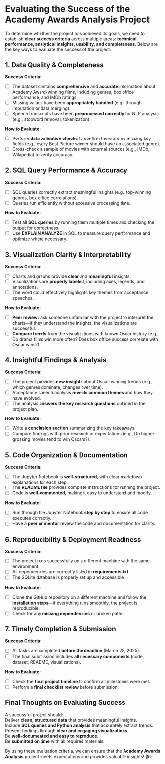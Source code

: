 # Evaluating the Success of the Academy Awards Analysis Project

To determine whether the project has achieved its goals, we need to establish **clear success criteria** across multiple areas: **technical performance, analytical insights, usability, and completeness**. Below are the key ways to evaluate the success of the project:

## **1. Data Quality & Completeness**  

**Success Criteria:**  

- [ ] The dataset contains **comprehensive** and **accurate** information about Academy Award-winning films, including genres, box office performance, and IMDb ratings.  
- [ ] Missing values have been **appropriately handled** (e.g., through imputation or data merging).  
- [ ] Speech transcripts have been **preprocessed correctly** for NLP analysis (e.g., stopword removal, tokenization).  

**How to Evaluate:**  

- [ ] Perform **data validation checks** to confirm there are no missing key fields (e.g., every Best Picture winner should have an associated genre).  
- [ ] Cross-check a sample of movies with external sources (e.g., IMDb, Wikipedia) to verify accuracy.  

## **2. SQL Query Performance & Accuracy**  

**Success Criteria:**  

- [ ] SQL queries correctly extract meaningful insights (e.g., top-winning genres, box office correlations).  
- [ ] Queries run efficiently without excessive processing time.  

**How to Evaluate:**  

- [ ] Test all **SQL queries** by running them multiple times and checking the output for correctness.  
- [ ] Use **EXPLAIN ANALYZE** in SQL to measure query performance and optimize where necessary.  

## **3. Visualization Clarity & Interpretability**  

**Success Criteria:**  

- [ ] Charts and graphs provide **clear** and **meaningful** insights.  
- [ ] Visualizations are **properly labeled**, including axes, legends, and annotations.  
- [ ] The word cloud effectively highlights key themes from acceptance speeches.  

**How to Evaluate:**  

- [ ] **Peer review:** Ask someone unfamiliar with the project to interpret the charts—if they understand the insights, the visualizations are successful.  
- [ ] **Compare trends** from the visualizations with known Oscar history (e.g., Do drama films win more often? Does box office success correlate with Oscar wins?).  

## **4. Insightful Findings & Analysis**  

**Success Criteria:**  

- [ ] The project provides **new insights** about Oscar-winning trends (e.g., which genres dominate, changes over time).  
- [ ] Acceptance speech analysis **reveals common themes** and how they have evolved.  
- [ ] The analysis **answers the key research questions** outlined in the project plan.  

**How to Evaluate:**  

- [ ] Write a **conclusion section** summarizing the key takeaways.  
- [ ] Compare findings with prior research or expectations (e.g., Do higher-grossing movies tend to win Oscars?).  

## **5. Code Organization & Documentation**  

**Success Criteria:**  

- [ ] The Jupyter Notebook is **well-structured**, with clear markdown explanations for each step.  
- [ ] The **README file** provides complete instructions for running the project.  
- [ ] Code is **well-commented**, making it easy to understand and modify.  

**How to Evaluate:**  

- [ ] Run through the Jupyter Notebook **step by step** to ensure all code executes correctly.  
- [ ] Have a **peer or mentor** review the code and documentation for clarity.  

## **6. Reproducibility & Deployment Readiness**  

**Success Criteria:**  

- [ ] The project runs successfully on a different machine with the same environment.  
- [ ] All dependencies are correctly listed in **requirements.txt**.  
- [ ] The SQLite database is properly set up and accessible.  

**How to Evaluate:**  

- [ ] Clone the GitHub repository on a different machine and follow the **installation steps**—if everything runs smoothly, the project is reproducible.  
- [ ] Check for any **missing dependencies** or broken paths.  

## **7. Timely Completion & Submission**  

**Success Criteria:**  

- [ ] All tasks are completed **before the deadline** (March 28, 2025).  
- [ ] The final submission includes **all necessary components** (code, dataset, README, visualizations).  

**How to Evaluate:**  

- [ ] Check the **final project timeline** to confirm all milestones were met.  
- [ ] Perform a **final checklist review** before submission.  

## **Final Thoughts on Evaluating Success**  

A successful project should:  
Deliver **clean, structured data** that provides meaningful insights.  
Include **SQL queries and Python analysis** that accurately extract trends.  
Present findings through **clear and engaging visualizations**.  
Be **well-documented and easy to reproduce**.  
Be **submitted on time** with all required materials.  

By using these evaluation criteria, we can ensure that the **Academy Awards Analysis** project meets expectations and provides valuable insights! 🎬✨
